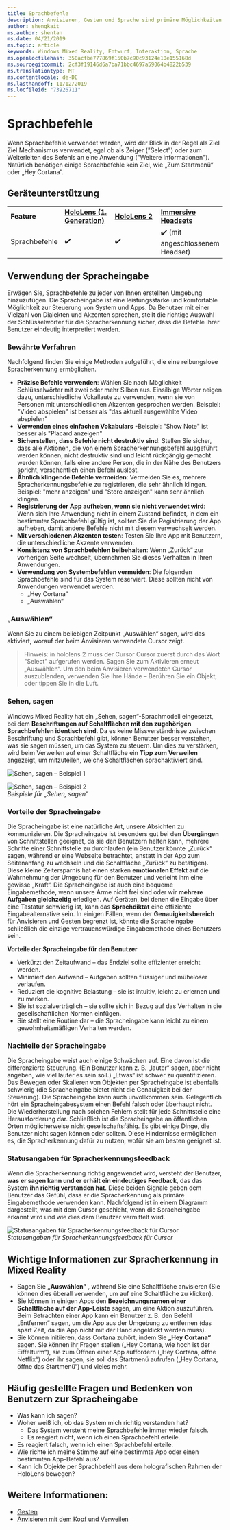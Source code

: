 ```yaml
---
title: Sprachbefehle
description: Anvisieren, Gesten und Sprache sind primäre Möglichkeiten zur Interaktion für die HoloLens. Dieser Artikel bietet eine durchdachte Anleitung zum Sprachentwurf.
author: shengkait
ms.author: shentan
ms.date: 04/21/2019
ms.topic: article
keywords: Windows Mixed Reality, Entwurf, Interaktion, Sprache
ms.openlocfilehash: 350acfbe777869f150b7c90c93124e10e155168d
ms.sourcegitcommit: 2cf3f19146d6a7ba71bbc4697a59064b4822b539
ms.translationtype: MT
ms.contentlocale: de-DE
ms.lasthandoff: 11/12/2019
ms.locfileid: "73926711"
---
```

# <a name="voice-commanding"></a>Sprachbefehle

Wenn Sprachbefehle verwendet werden, wird der Blick in der Regel als Ziel Ziel Mechanismus verwendet, egal ob als Zeiger ("Select") oder zum Weiterleiten des Befehls an eine Anwendung ("Weitere Informationen"). Natürlich benötigen einige Sprachbefehle kein Ziel, wie „Zum Startmenü“ oder „Hey Cortana“.


## <a name="device-support"></a>Geräteunterstützung

<table>
    <colgroup>
    <col width="25%" />
    <col width="25%" />
    <col width="25%" />
    <col width="25%" />
    </colgroup>
    <tr>
        <td><strong>Feature</strong></td>
        <td><a href="hololens-hardware-details.md"><strong>HoloLens (1. Generation)</strong></a></td>
        <td><a href="https://docs.microsoft.com/hololens/hololens2-hardware"><strong>HoloLens 2</strong></td>
        <td><a href="immersive-headset-hardware-details.md"><strong>Immersive Headsets</strong></a></td>
    </tr>
     <tr>
        <td>Sprachbefehle</td>
        <td>✔️</td>
        <td>✔️</td>
        <td>✔️ (mit angeschlossenem Headset)</td>
    </tr>
</table>



## <a name="how-to-use-voice"></a>Verwendung der Spracheingabe

Erwägen Sie, Sprachbefehle zu jeder von Ihnen erstellten Umgebung hinzuzufügen. Die Spracheingabe ist eine leistungsstarke und komfortable Möglichkeit zur Steuerung von System und Apps. Da Benutzer mit einer Vielzahl von Dialekten und Akzenten sprechen, stellt die richtige Auswahl der Schlüsselwörter für die Spracherkennung sicher, dass die Befehle Ihrer Benutzer eindeutig interpretiert werden.

### <a name="best-practices"></a>Bewährte Verfahren

Nachfolgend finden Sie einige Methoden aufgeführt, die eine reibungslose Spracherkennung ermöglichen.
* **Präzise Befehle verwenden**: Wählen Sie nach Möglichkeit Schlüsselwörter mit zwei oder mehr Silben aus. Einsilbige Wörter neigen dazu, unterschiedliche Vokallaute zu verwenden, wenn sie von Personen mit unterschiedlichen Akzenten gesprochen werden. Beispiel: "Video abspielen" ist besser als "das aktuell ausgewählte Video abspielen"
* **Verwenden eines einfachen Vokabulars** -Beispiel: "Show Note" ist besser als "Placard anzeigen"
* **Sicherstellen, dass Befehle nicht destruktiv sind**: Stellen Sie sicher, dass alle Aktionen, die von einem Spracherkennungsbefehl ausgeführt werden können, nicht destruktiv sind und leicht rückgängig gemacht werden können, falls eine andere Person, die in der Nähe des Benutzers spricht, versehentlich einen Befehl auslöst.
* **Ähnlich klingende Befehle vermeiden**: Vermeiden Sie es, mehrere Spracherkennungsbefehle zu registrieren, die sehr ähnlich klingen. Beispiel: "mehr anzeigen" und "Store anzeigen" kann sehr ähnlich klingen.
* **Registrierung der App aufheben, wenn sie nicht verwendet wird**: Wenn sich Ihre Anwendung nicht in einem Zustand befindet, in dem ein bestimmter Sprachbefehl gültig ist, sollten Sie die Registrierung der App aufheben, damit andere Befehle nicht mit diesem verwechselt werden.
* **Mit verschiedenen Akzenten testen**: Testen Sie Ihre App mit Benutzern, die unterschiedliche Akzente verwenden.
* **Konsistenz von Sprachbefehlen beibehalten**: Wenn „Zurück“ zur vorherigen Seite wechselt, übernehmen Sie dieses Verhalten in Ihren Anwendungen.
* **Verwendung von Systembefehlen vermeiden**: Die folgenden Sprachbefehle sind für das System reserviert. Diese sollten nicht von Anwendungen verwendet werden.
   * „Hey Cortana“
   * „Auswählen“

### <a name="select"></a>„Auswählen“

Wenn Sie zu einem beliebigen Zeitpunkt „Auswählen“ sagen, wird das aktiviert, worauf der beim Anvisieren verwendete Cursor zeigt. 

>Hinweis: in hololens 2 muss der Cursor Cursor zuerst durch das Wort "Select" aufgerufen werden. Sagen Sie zum Aktivieren erneut „Auswählen“. Um den beim Anvisieren verwendeten Cursor auszublenden, verwenden Sie Ihre Hände – Berühren Sie ein Objekt, oder tippen Sie in die Luft. 

### <a name="see-it-say-it"></a>Sehen, sagen

Windows Mixed Reality hat ein „Sehen, sagen“-Sprachmodell eingesetzt, bei dem **Beschriftungen auf Schaltflächen mit den zugehörigen Sprachbefehlen identisch sind**. Da es keine Missverständnisse zwischen Beschriftung und Sprachbefehl gibt, können Benutzer besser verstehen, was sie sagen müssen, um das System zu steuern. Um dies zu verstärken, wird beim Verweilen auf einer Schaltfläche ein **Tipp zum Verweilen** angezeigt, um mitzuteilen, welche Schaltflächen sprachaktiviert sind.


![Sehen, sagen – Beispiel 1](images/voice-seeitsayit1-640px.jpg)

![Sehen, sagen – Beispiel 2](images/voice-seeitsayit2-640px.jpg)<br>
*Beispiele für „Sehen, sagen“*

### <a name="voices-strengths"></a>Vorteile der Spracheingabe

Die Spracheingabe ist eine natürliche Art, unsere Absichten zu kommunizieren. Die Spracheingabe ist besonders gut bei den **Übergängen** von Schnittstellen geeignet, da sie den Benutzern helfen kann, mehrere Schritte einer Schnittstelle zu durchlaufen (ein Benutzer könnte „Zurück“ sagen, während er eine Webseite betrachtet, anstatt in der App zum Seitenanfang zu wechseln und die Schaltfläche „Zurück“ zu betätigen). Diese kleine Zeitersparnis hat einen starken **emotionalen Effekt** auf die Wahrnehmung der Umgebung für den Benutzer und verleiht ihm eine gewisse „Kraft“. Die Spracheingabe ist auch eine bequeme Eingabemethode, wenn unsere Arme nicht frei sind oder wir **mehrere Aufgaben gleichzeitig** erledigen. Auf Geräten, bei denen die Eingabe über eine Tastatur schwierig ist, kann das **Sprachdiktat** eine effiziente Eingabealternative sein. In einigen Fällen, wenn der **Genauigkeitsbereich** für Anvisieren und Gesten begrenzt ist, könnte die Spracheingabe schließlich die einzige vertrauenswürdige Eingabemethode eines Benutzers sein.

**Vorteile der Spracheingabe für den Benutzer**
* Verkürzt den Zeitaufwand – das Endziel sollte effizienter erreicht werden.
* Minimiert den Aufwand – Aufgaben sollten flüssiger und müheloser verlaufen.
* Reduziert die kognitive Belastung – sie ist intuitiv, leicht zu erlernen und zu merken.
* Sie ist sozialverträglich – sie sollte sich in Bezug auf das Verhalten in die gesellschaftlichen Normen einfügen.
* Sie stellt eine Routine dar – die Spracheingabe kann leicht zu einem gewohnheitsmäßigen Verhalten werden.

### <a name="voices-weaknesses"></a>Nachteile der Spracheingabe

Die Spracheingabe weist auch einige Schwächen auf. Eine davon ist die differenzierte Steuerung. (Ein Benutzer kann z. B. „lauter“ sagen, aber nicht angeben, wie viel lauter es sein soll.) „Etwas“ ist schwer zu quantifizieren. Das Bewegen oder Skalieren von Objekten per Spracheingabe ist ebenfalls schwierig (die Spracheingabe bietet nicht die Genauigkeit bei der Steuerung). Die Spracheingabe kann auch unvollkommen sein. Gelegentlich hört ein Spracheingabesystem einen Befehl falsch oder überhaupt nicht. Die Wiederherstellung nach solchen Fehlern stellt für jede Schnittstelle eine Herausforderung dar. Schließlich ist die Spracheingabe an öffentlichen Orten möglicherweise nicht gesellschaftsfähig. Es gibt einige Dinge, die Benutzer nicht sagen können oder sollten. Diese Hindernisse ermöglichen es, die Spracherkennung dafür zu nutzen, wofür sie am besten geeignet ist.

### <a name="voice-feedback-states"></a>Statusangaben für Spracherkennungsfeedback

Wenn die Spracherkennung richtig angewendet wird, versteht der Benutzer, **was er sagen kann und er erhält ein eindeutiges Feedback**, das das System **ihn richtig verstanden hat**. Diese beiden Signale geben dem Benutzer das Gefühl, dass er die Spracherkennung als primäre Eingabemethode verwenden kann. Nachfolgend ist in einem Diagramm dargestellt, was mit dem Cursor geschieht, wenn die Spracheingabe erkannt wird und wie dies dem Benutzer vermittelt wird.

![Statusangaben für Spracherkennungsfeedback für Cursor](images/voicefeedbackstates.png)<br>
*Statusangaben für Spracherkennungsfeedback für Cursor*

## <a name="top-things-users-should-know-about-speech-in-mixed-reality"></a>Wichtige Informationen zur Spracherkennung in Mixed Reality
* Sagen Sie **„Auswählen“** , während Sie eine Schaltfläche anvisieren (Sie können dies überall verwenden, um auf eine Schaltfläche zu klicken).
* Sie können in einigen Apps den **Bezeichnungsnamen einer Schaltfläche auf der App-Leiste** sagen, um eine Aktion auszuführen. Beim Betrachten einer App kann ein Benutzer z. B. den Befehl „Entfernen“ sagen, um die App aus der Umgebung zu entfernen (das spart Zeit, da die App nicht mit der Hand angeklickt werden muss).
* Sie können initiieren, dass Cortana zuhört, indem Sie **„Hey Cortana“** sagen. Sie können ihr Fragen stellen („Hey Cortana, wie hoch ist der Eiffelturm“), sie zum Öffnen einer App auffordern („Hey Cortana, öffne Netflix“) oder ihr sagen, sie soll das Startmenü aufrufen („Hey Cortana, öffne das Startmenü“) und vieles mehr.

## <a name="common-questions-and-concerns-users-have-about-voice"></a>Häufig gestellte Fragen und Bedenken von Benutzern zur Spracheingabe
* Was kann ich sagen?
* Woher weiß ich, ob das System mich richtig verstanden hat?
   * Das System versteht meine Sprachbefehle immer wieder falsch.
   * Es reagiert nicht, wenn ich einen Sprachbefehl erteile.
* Es reagiert falsch, wenn ich einen Sprachbefehl erteile.
* Wie richte ich meine Stimme auf eine bestimmte App oder einen bestimmten App-Befehl aus?
* Kann ich Objekte per Sprachbefehl aus dem holografischen Rahmen der HoloLens bewegen?

## <a name="see-also"></a>Weitere Informationen:
* [Gesten](gaze-and-commit.md#composite-gestures)
* [Anvisieren mit dem Kopf und Verweilen](gaze-and-dwell.md)
